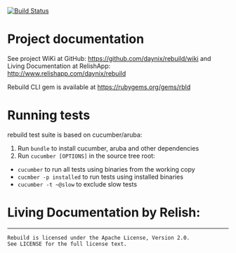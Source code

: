 [![Build Status](https://travis-ci.org/rbld/rebuild.svg?branch=master)](https://travis-ci.org/rbld/rebuild)

# Project documentation

See project WiKi at GitHub: https://github.com/daynix/rebuild/wiki
and Living Documentation at RelishApp: http://www.relishapp.com/daynix/rebuild

Rebuild CLI gem is available at https://rubygems.org/gems/rbld

# Running tests

rebuild test suite is based on cucumber/aruba:

1. Run `bundle` to install cucumber, aruba and other dependencies
2. Run `cucumber [OPTIONS]` in the source tree root:
  * `cucumber` to run all tests using binaries from the working copy
  * `cucmber -p installed` to run tests using installed binaries
  * `cucumber -t ~@slow` to exclude slow tests

# Living Documentation by Relish:


---

    Rebuild is licensed under the Apache License, Version 2.0.
    See LICENSE for the full license text.
